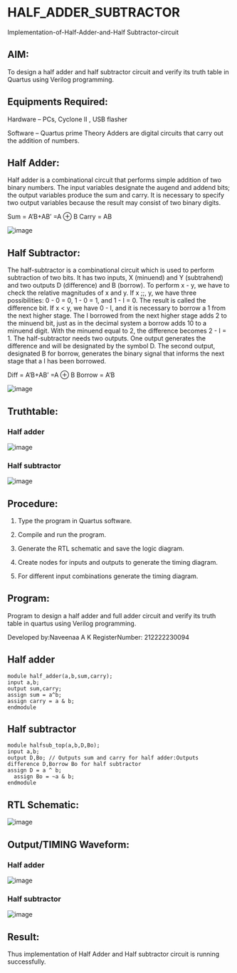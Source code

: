 # HALF_ADDER_SUBTRACTOR

Implementation-of-Half-Adder-and-Half Subtractor-circuit

## AIM:

To design a half adder and half subtractor circuit and verify its truth table in Quartus using Verilog programming.

## Equipments Required:

Hardware – PCs, Cyclone II , USB flasher 

Software – Quartus prime Theory Adders are digital circuits that carry out the addition of numbers.

## Half Adder:

Half adder is a combinational circuit that performs simple addition of two binary numbers. The input variables designate the augend and addend bits; the output variables produce the sum and carry. It is necessary to specify two output variables because the result may consist of two binary digits.

Sum = A’B+AB’ =A ⊕ B Carry = AB

![image](https://github.com/naavaneetha/HALF_ADDER_SUBTRACTOR/assets/154305477/bd4a0b2c-cdbc-4184-ab08-81578f121e1f)

## Half Subtractor:

The half-subtractor is a combinational circuit which is used to perform subtraction of two bits. It has two inputs, X (minuend) and Y (subtrahend) and two outputs D (difference) and B (borrow). To perform x - y, we have to check the relative magnitudes of x and y. If x ;;, y, we have three possibilities: 0 - 0 = 0, 1 - 0 = 1, and 1 - I = 0. The result is called the difference bit. If x < y, we have 0 - I, and it is necessary to borrow a 1 from the next higher stage. The I borrowed from the next higher stage adds 2 to the minuend bit, just as in the decimal system a borrow adds 10 to a minuend digit. With the minuend equal to 2, the difference becomes 2 - I = 1. The half-subtractor needs two outputs. One output generates the difference and will be designated by the symbol D. The second output, designated B for borrow, generates the binary signal that informs the next stage that a I has been borrowed. 

Diff = A’B+AB’ =A ⊕ B
Borrow = A’B

 ![image](https://github.com/naavaneetha/HALF_ADDER_SUBTRACTOR/assets/154305477/d76b099c-513f-4e7c-843a-e2fd028a531a)

## Truthtable:
### Half adder

![image](https://github.com/naveenaakumarasamy/HALF_ADDER_SUBTRACTOR/assets/113497406/c6be8ab3-afc3-46b6-bb9f-ed9dfdccd789)


### Half subtractor

![image](https://github.com/naveenaakumarasamy/HALF_ADDER_SUBTRACTOR/assets/113497406/f4758c11-2a79-4fff-ad9e-06f8778f9808)


## Procedure:

1.	Type the program in Quartus software.

2.	Compile and run the program.

3.	Generate the RTL schematic and save the logic diagram.

4.	Create nodes for inputs and outputs to generate the timing diagram.

5.	For different input combinations generate the timing diagram.


## Program:

Program to design a half adder and full adder circuit and verify its truth table in quartus using Verilog programming.

Developed by:Naveenaa A K
RegisterNumber: 212222230094

## Half adder
```
module half_adder(a,b,sum,carry);
input a,b;
output sum,carry; 
assign sum = a^b;
assign carry = a & b;
endmodule
```
## Half subtractor
```
module halfsub_top(a,b,D,Bo);
input a,b;
output D,Bo; // Outputs sum and carry for half adder:Outputs difference D,Borrow Bo for half subtractor
assign D = a ^ b;
  assign Bo = ~a & b;
endmodule
```
## RTL Schematic:
![image](https://github.com/naveenaakumarasamy/HALF_ADDER_SUBTRACTOR/assets/113497406/52778287-2bd2-42e3-925a-cb39db1b7c47)

## Output/TIMING Waveform:

### Half adder
![image](https://github.com/naveenaakumarasamy/HALF_ADDER_SUBTRACTOR/assets/113497406/a7bef830-f924-45b5-aba9-fa697bbf7354)


### Half subtractor
![image](https://github.com/naveenaakumarasamy/HALF_ADDER_SUBTRACTOR/assets/113497406/10ca2fb4-9ef9-405d-aa3d-b121bc870673)


## Result:
Thus implementation of Half Adder and Half subtractor circuit is running successfully.
